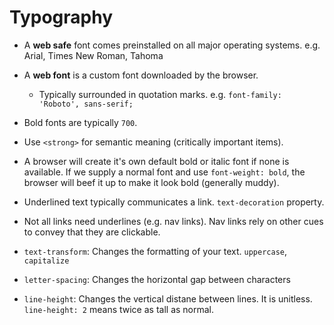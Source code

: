 # Typography

- A **web safe** font comes preinstalled on all major operating systems. e.g. Arial, Times New Roman, Tahoma

- A **web font** is a custom font downloaded by the browser.
  - Typically surrounded in quotation marks. e.g. `font-family: 'Roboto', sans-serif;`

- Bold fonts are typically `700`.
- Use `<strong>` for semantic meaning (critically important items).
- A browser will create it's own default bold or italic font if none is available. If we supply a normal font and use `font-weight: bold`, the browser will beef it up to make it look bold (generally muddy).
- Underlined text typically communicates a link. `text-decoration` property.
- Not all links need underlines (e.g. nav links). Nav links rely on other cues to convey that they are clickable.
- `text-transform`: Changes the formatting of your text. `uppercase`, `capitalize`
- `letter-spacing`: Changes the horizontal gap between characters
- `line-height`: Changes the vertical distane between lines. It is unitless. `line-height: 2` means twice as tall as normal.